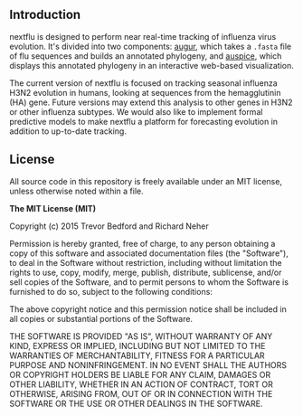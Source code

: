 ## Introduction

nextflu is designed to perform near real-time tracking of influenza virus evolution. It's divided into two components: [augur](augur/), which takes a `.fasta` file of flu sequences and builds an annotated phylogeny, and [auspice](auspice/), which displays this annotated phylogeny in an interactive web-based visualization.

The current version of nextflu is focused on tracking seasonal influenza H3N2 evolution in humans, looking at sequences from the hemagglutinin (HA) gene. Future versions may extend this analysis to other genes in H3N2 or other influenza subtypes. We would also like to implement formal predictive models to make nextflu a platform for forecasting evolution in addition to up-to-date tracking.

## License

All source code in this repository is freely available under an MIT license, unless otherwise noted within a file.

**The MIT License (MIT)**

Copyright (c) 2015 Trevor Bedford and Richard Neher

Permission is hereby granted, free of charge, to any person obtaining a copy of this software and associated documentation files (the "Software"), to deal in the Software without restriction, including without limitation the rights to use, copy, modify, merge, publish, distribute, sublicense, and/or sell copies of the Software, and to permit persons to whom the Software is furnished to do so, subject to the following conditions:

The above copyright notice and this permission notice shall be included in all copies or substantial portions of the Software.

THE SOFTWARE IS PROVIDED "AS IS", WITHOUT WARRANTY OF ANY KIND, EXPRESS OR IMPLIED, INCLUDING BUT NOT LIMITED TO THE WARRANTIES OF MERCHANTABILITY, FITNESS FOR A PARTICULAR PURPOSE AND NONINFRINGEMENT. IN NO EVENT SHALL THE AUTHORS OR COPYRIGHT HOLDERS BE LIABLE FOR ANY CLAIM, DAMAGES OR OTHER LIABILITY, WHETHER IN AN ACTION OF CONTRACT, TORT OR OTHERWISE, ARISING FROM, OUT OF OR IN CONNECTION WITH THE SOFTWARE OR THE USE OR OTHER DEALINGS IN THE SOFTWARE.
